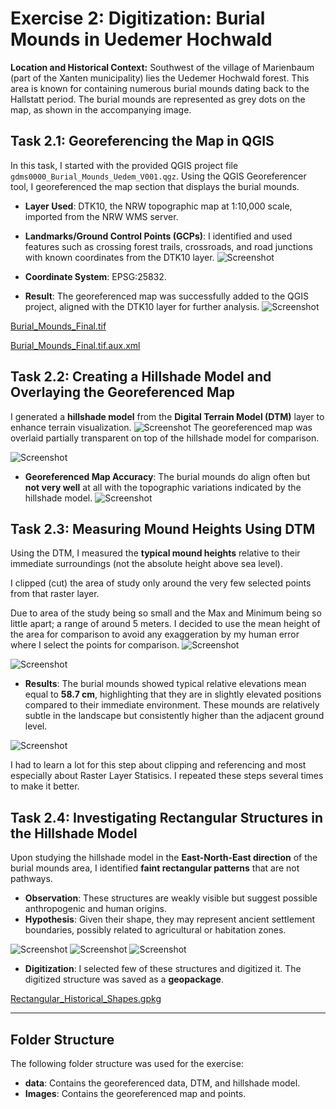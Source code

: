 # Exercise 2: Digitization: Burial Mounds in Uedemer Hochwald

**Location and Historical Context:**
Southwest of the village of Marienbaum (part of the Xanten municipality) lies the Uedemer Hochwald forest. This area is known for containing numerous burial mounds dating back to the Hallstatt period. The burial mounds are represented as grey dots on the map, as shown in the accompanying image.

## Task 2.1: Georeferencing the Map in QGIS

In this task, I started with the provided QGIS project file `gdms0000_Burial_Mounds_Uedem_V001.qgz`. Using the QGIS Georeferencer tool, I georeferenced the map section that displays the burial mounds. 

- **Layer Used**: DTK10, the NRW topographic map at 1:10,000 scale, imported from the NRW WMS server.
- **Landmarks/Ground Control Points (GCPs)**: I identified and used features such as crossing forest trails, crossroads, and road junctions with known coordinates from the DTK10 layer.
 ![Screenshot](../Screenshots/Screenshot%202024-09-02%20005626.png)

- **Coordinate System**: EPSG:25832.
- **Result**: The georeferenced map was successfully added to the QGIS project, aligned with the DTK10 layer for further analysis.
 ![Screenshot](../Screenshots/Screenshot%202024-09-02%20010103.png)

[Burial_Mounds_Final.tif](./data/Burial_Mounds_Final.tif)

[Burial_Mounds_Final.tif.aux.xml](./data/Burial_Mounds_Final.tif.aux.xml)

## Task 2.2: Creating a Hillshade Model and Overlaying the Georeferenced Map

I generated a **hillshade model** from the **Digital Terrain Model (DTM)** layer to enhance terrain visualization. 
![Screenshot](../Screenshots/Screenshot%202024-09-02%20012206.png)
The georeferenced map was overlaid partially transparent on top of the hillshade model for comparison. 

![Screenshot](../Screenshots/Screenshot%202024-09-02%20012652.png)


- **Georeferenced Map Accuracy**: The burial mounds do align often but **not very well** at all with the topographic variations indicated by the hillshade model.
![Screenshot](../Screenshots/Screenshot%202024-09-02%20012708.png)
  

## Task 2.3: Measuring Mound Heights Using DTM

Using the DTM, I measured the **typical mound heights** relative to their immediate surroundings (not the absolute height above sea level). 

I clipped (cut) the area of study only around the very few selected points from that raster layer.

Due to area of the study being so small and the Max and Minimum being so little apart; a range of around 5 meters. I decided to use the mean height of the area for comparison to avoid any exaggeration by my human error where I select the points for comparison.
![Screenshot](../Screenshots/Screenshot%202024-09-03%20022643.png)

![Screenshot](../Screenshots/Screenshot%202024-09-03%20022657.png)


- **Results**: The burial mounds showed typical relative elevations mean equal to **58.7 cm**, highlighting that they are in slightly elevated positions compared to their immediate environment. These mounds are relatively subtle in the landscape but consistently higher than the adjacent ground level.
  
![Screenshot](../Screenshots/Screenshot%202024-09-03%20022546.png)

I had to learn a lot for this step about clipping and referencing and most especially about Raster Layer Statisics. I repeated these steps several times to make it better.

## Task 2.4: Investigating Rectangular Structures in the Hillshade Model

Upon studying the hillshade model in the **East-North-East direction** of the burial mounds area, I identified **faint rectangular patterns** that are not pathways. 
- **Observation**: These structures are weakly visible but suggest possible anthropogenic and human origins.
- **Hypothesis**: Given their shape, they may represent ancient settlement boundaries, possibly related to agricultural or habitation zones.

![Screenshot](../Screenshots/Screenshot%202024-09-03%20041727.png)
![Screenshot](../Screenshots/Screenshot%202024-09-03%20041840.png)
![Screenshot](../Screenshots/Screenshot%202024-09-03%20041917.png)
- **Digitization**: I selected few of these structures and digitized it. The digitized structure was saved as a **geopackage**.
  
[Rectangular_Historical_Shapes.gpkg](./data/DTM/Rectangular_Historical_Shapes.gpkg)

---
## Folder Structure
The following folder structure was used for the exercise:

- **data**: Contains the georeferenced data, DTM, and hillshade model.
- **Images**: Contains the georeferenced map and points.

